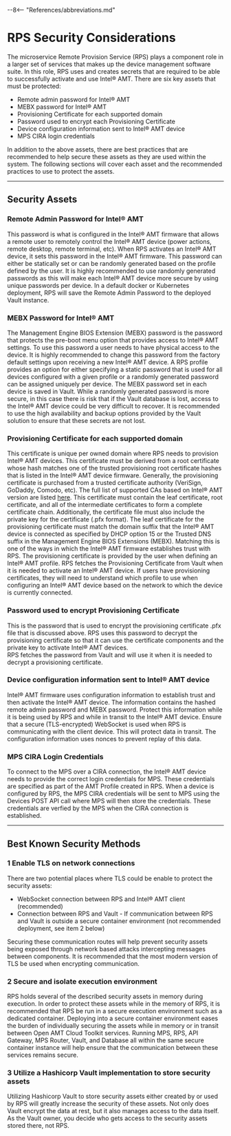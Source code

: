 --8<-- "References/abbreviations.md"

# RPS Security Considerations

The microservice Remote Provision Service (RPS) plays a component role in a larger set of services that makes up the device management software suite.  In this role, RPS uses and creates secrets that are required to be able to successfully activate and use Intel® AMT.  There are six key assets that must be protected:

* Remote admin password for Intel® AMT
* MEBX password for Intel® AMT
* Provisioning Certificate for each supported domain
* Password used to encrypt each Provisioning Certificate
* Device configuration information sent to Intel® AMT device
* MPS CIRA login credentials

In addition to the above assets, there are best practices that are recommended to help secure these assets as they are used within the system.  The following sections will cover each asset and the recommended practices to use to protect the assets.

---
## Security Assets

### Remote Admin Password for Intel&reg; AMT
This password is what is configured in the Intel® AMT firmware that allows a remote user to remotely control the Intel® AMT device (power actions, remote desktop, remote terminal, etc).  When RPS activates an Intel® AMT device, it sets this password in the Intel® AMT firmware.  This password can either be statically set or can be randomly generated based on the profile defined by the user.  It is highly recommended to use randomly generated passwords as this will make each Intel® AMT device more secure by using unique passwords per device.
In a default docker or Kubernetes deployment, RPS will save the Remote Admin Password to the deployed Vault instance.

### MEBX Password for Intel&reg; AMT
The Management Engine BIOS Extension (MEBX) password is the password that protects the pre-boot menu option that provides access to Intel® AMT settings.  To use this password a user needs to have physical access to the device.  It is highly recommended to change this password from the factory default settings upon receiving a new Intel® AMT device.  A RPS profile provides an option for either specifying a static password that is used for all devices configured with a given profile or a randomly generated password can be assigned uniquely per device.  The MEBX password set in each device is saved in Vault.
While a randomly generated password is more secure, in this case there is risk that if the Vault database is lost, access to the Intel® AMT device could be very difficult to recover.  It is recommended to use the high availability and backup options provided by the Vault solution to ensure that these secrets are not lost.

### Provisioning Certificate for each supported domain
This certificate is unique per owned domain where RPS needs to provision Intel® AMT devices.  This certificate must be derived from a root certificate whose hash matches one of the trusted provisioning root certificate hashes that is listed in the Intel® AMT device firmware.  Generally, the provisioning certificate is purchased from a trusted certificate authority (VeriSign, GoDaddy, Comodo, etc).  The full list of supported CAs based on Intel® AMT version are listed [here](https://software.intel.com/sites/manageability/AMT_Implementation_and_Reference_Guide/WordDocuments/rootcertificatehashes.htm).  This certificate must contain the leaf certificate, root certificate, and all of the intermediate certificates to form a complete certificate chain.  Additionally, the certificate file must also include the private key for the certificate (.pfx format).  The leaf certificate for the provisioning certificate must match the domain suffix that the Intel® AMT device is connected as specified by DHCP option 15 or the Trusted DNS suffix in the Management Engine BIOS Extensions (MEBX).  Matching this is one of the ways in which the Intel® AMT firmware establishes trust with RPS. 
The provisioning certificate is provided by the user when defining an Intel® AMT profile.  RPS fetches the Provisioning Certificate from Vault when it is needed to activate an Intel® AMT device.  If users have provisioning certificates, they will need to understand which profile to use when configuring an Intel® AMT device based on the network to which the device is currently connected.

### Password used to encrypt Provisioning Certificate
This is the password that is used to encrypt the provisioning certificate .pfx file that is discussed above.  RPS uses this password to decrypt the provisioning certificate so that it can use the certificate components and the private key to activate Intel® AMT devices.  
RPS fetches the password from Vault and will use it when it is needed to decrypt a provisioning certificate.

### Device configuration information sent to Intel® AMT device
Intel&reg; AMT firmware uses configuration information to establish trust and then activate the Intel&reg; AMT device. The information contains the hashed remote admin password and MEBX password. Protect this information while it is being used by RPS and while in transit to the Intel&reg; AMT device. Ensure that a secure (TLS-encrypted) WebSocket is used when RPS is communicating with the client device. This will protect data in transit. The configuration information uses nonces to prevent replay of this data.

### MPS CIRA Login Credentials
To connect to the MPS over a CIRA connection, the Intel&reg; AMT device needs to provide the correct login credentials for MPS. These credentials are specified as part of the AMT Profile created in RPS. When a device is configured by RPS, the MPS CIRA credentials will be sent to MPS using the Devices POST API call where MPS will then store the credentials. These credentials are verfied by the MPS when the CIRA connection is established.

---
## Best Known Security Methods

### 1 Enable TLS on network connections
There are two potential places where TLS could be enable to protect the security assets:
* WebSocket connection between RPS and Intel® AMT client (recommended)
* Connection between RPS and Vault - If communication between RPS and Vault is outside a secure container environment (not recommended deployment, see item 2 below)

Securing these communication routes will help prevent security assets being exposed through network based attacks intercepting messages between components. It is recommended that the most modern version of TLS be used when encrypting communication.

### 2 Secure and isolate execution environment
RPS holds several of the described security assets in memory during execution.  In order to protect these assets while in the memory of RPS, it is recommended that RPS be run in a secure execution environment such as a dedicated container. Deploying into a secure container environment eases the burden of individually securing the assets while in memory or in transit between Open AMT Cloud Toolkit services.  Running MPS, RPS, API Gateway, MPS Router, Vault, and Database all within the same secure container instance will help ensure that the communication between these services remains secure.

### 3 Utilize a Hashicorp Vault implementation to store security assets
Utilizing Hashicorp Vault to store security assets either created by or used by RPS will greatly increase the security of these assets.  Not only does Vault encrypt the data at rest, but it also manages access to the data itself.  As the Vault owner, you decide who gets access to the security assets stored there, not RPS.
